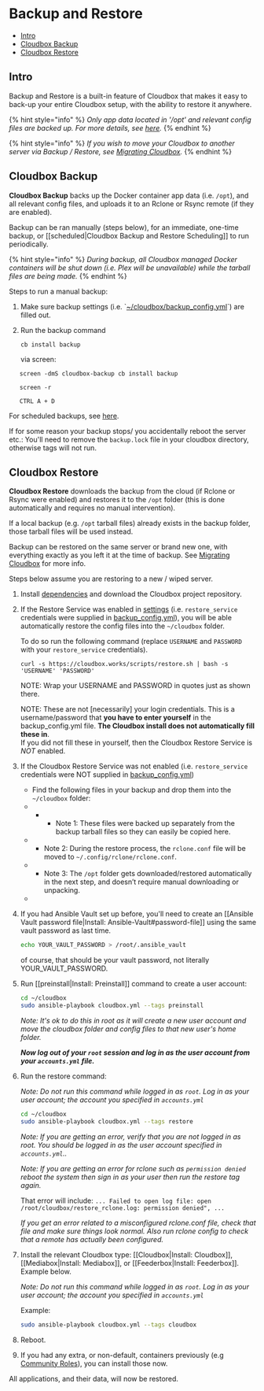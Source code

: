 # Backup and Restore

* [Intro](cloudbox-backup-and-restore.md#intro)
* [Cloudbox Backup](cloudbox-backup-and-restore.md#cloudbox-backup)
* [Cloudbox Restore](cloudbox-backup-and-restore.md#cloudbox-restore)

## Intro

Backup and Restore is a built-in feature of Cloudbox that makes it easy to back-up your entire Cloudbox setup, with the ability to restore it anywhere.

{% hint style="info" %}
_Only app data located in '/opt' and relevant config files are backed up. For more details, see_ [_here_](../troubleshooting/faq-from-cb.md#what-is-backed-up)_._
{% endhint %}

{% hint style="info" %}
_If you wish to move your Cloudbox to another server via Backup / Restore, see_ [_Migrating Cloudbox_](../recommended-reading/migrating-cloudbox.md)_._
{% endhint %}

## Cloudbox Backup

**Cloudbox Backup** backs up the Docker container app data \(i.e. `/opt`\), and all relevant config files, and uploads it to an Rclone or Rsync remote \(if they are enabled\).

Backup can be ran manually \(steps below\), for an immediate, one-time backup, or \[\[scheduled\|Cloudbox Backup and Restore Scheduling\]\] to run periodically.

{% hint style="info" %}
_During backup, all Cloudbox managed Docker containers will be shut down \(i.e. Plex will be unavailable\) while the tarball files are being made._
{% endhint %}

Steps to run a manual backup:

1. Make sure backup settings \(i.e. \`[~/cloudbox/backup\_config.yml](cloudbox-backup-and-restore-settings.md)\`\) are filled out.
2. Run the backup command

   ```text
   cb install backup
   ```

   via screen:

```text
   screen -dmS cloudbox-backup cb install backup
```

```text
   screen -r
```

```text
   CTRL A + D
```

For scheduled backups, see [here](cloudbox-backup-and-restore-settings.md).

If for some reason your backup stops/ you accidentally reboot the server etc.: You'll need to remove the `backup.lock` file in your cloudbox directory, otherwise tags will not run.

## Cloudbox Restore

**Cloudbox Restore** downloads the backup from the cloud \(if Rclone or Rsync were enabled\) and restores it to the `/opt` folder \(this is done automatically and requires no manual intervention\).

If a local backup \(e.g. `/opt` tarball files\) already exists in the backup folder, those tarball files will be used instead.

Backup can be restored on the same server or brand new one, with everything exactly as you left it at the time of backup. See [Migrating Cloudbox](../recommended-reading/migrating-cloudbox.md) for more info.

Steps below assume you are restoring to a new / wiped server.

1. Install [dependencies](../install-cloudbox/02-install-dependencies.md) and download the Cloudbox project repository.
2. If the Restore Service was enabled in [settings](cloudbox-backup-and-restore-settings.md) \(i.e. `restore_service` credentials were supplied in [backup\_config.yml](cloudbox-backup-and-restore-settings.md)\), you will be able automatically restore the config files into the `~/cloudbox` folder.

   To do so run the following command \(replace `USERNAME` and `PASSWORD` with your `restore_service` credentials\).

   ```text
   curl -s https://cloudbox.works/scripts/restore.sh | bash -s 'USERNAME' 'PASSWORD'
   ```

   NOTE: Wrap your USERNAME and PASSWORD in quotes just as shown there.  
  
   NOTE: These are not \[necessarily\] your login credentials. This is a username/password that **you have to enter yourself** in the backup\_config.yml file. **The Cloudbox install does not automatically fill these in**.   
   If you did not fill these in yourself, then the Cloudbox Restore Service is _NOT_ enabled.

3. If the Cloudbox Restore Service was not enabled \(i.e. `restore_service` credentials were NOT supplied in [backup\_config.yml](cloudbox-backup-and-restore-settings.md)\) 
   * Find the following files in your backup and drop them into the `~/cloudbox` folder:
   * * * Note 1: These files were backed up separately from the backup tarball files so they can easily be copied here.
   * * Note 2: During the restore process, the `rclone.conf` file will be moved to `~/.config/rclone/rclone.conf`.
   * * Note 3: The `/opt` folder gets downloaded/restored automatically in the next step, and doesn’t require manual downloading or unpacking.
   * 
4. If you had Ansible Vault set up before, you'll need to create an \[\[Ansible Vault password file\|Install: Ansible-Vault\#password-file\]\] using the same vault password as last time.

   ```bash
   echo YOUR_VAULT_PASSWORD > /root/.ansible_vault
   ```

   of course, that should be your vault password, not literally YOUR\_VAULT\_PASSWORD.

5. Run \[\[preinstall\|Install: Preinstall\]\] command to create a user account:

   ```bash
   cd ~/cloudbox
   sudo ansible-playbook cloudbox.yml --tags preinstall
   ```

   _Note: It's ok to do this in root as it will create a new user account and move the cloudbox folder and config files to that new user's home folder._

   _**Now log out of your `root` session and log in as the user account from your `accounts.yml` file.**_

6. Run the restore command:

   _Note: Do not run this command while logged in as `root`. Log in as your user account; the account you specified in `accounts.yml`_

   ```bash
   cd ~/cloudbox
   sudo ansible-playbook cloudbox.yml --tags restore
   ```

   _Note: If you are getting an error, verify that you are not logged in as root. You should be logged in as the user account specified in `accounts.yml`.._

   _Note: If you are getting an error for rclone such as `permission denied` reboot the system then sign in as your user then run the restore tag again._

   That error will include: `... Failed to open log file: open /root/cloudbox/restore_rclone.log: permission denied", ...`

   _If you get an error related to a misconfigured rclone.conf file, check that file and make sure things look normal. Also run rclone config to check that a remote has actually been configured._

7. Install the relevant Cloudbox type: \[\[Cloudbox\|Install: Cloudbox\]\], \[\[Mediabox\|Install: Mediabox\]\], or \[\[Feederbox\|Install: Feederbox\]\]. Example below.

   _Note: Do not run this command while logged in as `root`. Log in as your user account; the account you specified in `accounts.yml`_

   Example:

   ```bash
   sudo ansible-playbook cloudbox.yml --tags cloudbox
   ```

8. Reboot.
9. If you had any extra, or non-default, containers previously \(e.g [Community Roles](https://github.com/Cloudbox/Community)\), you can install those now.

All applications, and their data, will now be restored.

